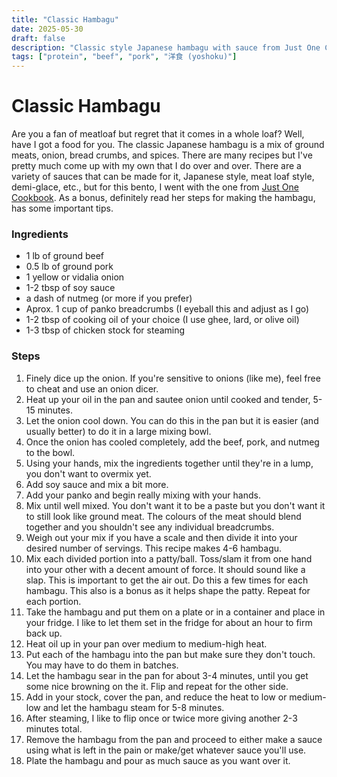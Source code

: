 ```yaml
---
title: "Classic Hambagu"
date: 2025-05-30
draft: false
description: "Classic style Japanese hambagu with sauce from Just One Cookbook"
tags: ["protein", "beef", "pork", "洋食 (yoshoku)"]
---
```


# Classic Hambagu

Are you a fan of meatloaf but regret that it comes in a whole loaf? Well, have I got a food for you. The classic Japanese hambagu is a mix of ground meats, onion, bread crumbs, and spices. There are many recipes but I've pretty much come up with my own that I do over and over. There are a variety of sauces that can be made for it, Japanese style, meat loaf style, demi-glace, etc., but for this bento, I went with the one from [Just One Cookbook](https://www.justonecookbook.com/hamburger-steak-hambagu/). As a bonus, definitely read her steps for making the hambagu, has some important tips.

### Ingredients

* 1 lb of ground beef
* 0.5 lb of ground pork
* 1 yellow or vidalia onion
* 1-2 tbsp of soy sauce
* a dash of nutmeg (or more if you prefer)
* Aprox. 1 cup of panko breadcrumbs (I eyeball this and adjust as I go)
* 1-2 tbsp of cooking oil of your choice (I use ghee, lard, or olive oil)
* 1-3 tbsp of chicken stock for steaming


### Steps

1. Finely dice up the onion. If you're sensitive to onions (like me), feel free to cheat and use an onion dicer.
2. Heat up your oil in the pan and sautee onion until cooked and tender, 5-15 minutes.
3. Let the onion cool down. You can do this in the pan but it is easier (and usually better) to do it in a large mixing bowl.
4. Once the onion has cooled completely, add the beef, pork, and nutmeg to the bowl.
5. Using your hands, mix the ingredients together until they're in a lump, you don't want to overmix yet.
6. Add soy sauce and mix a bit more.
7. Add your panko and begin really mixing with your hands.
8. Mix until well mixed. You don't want it to be a paste but you don't want it to still look like ground meat. The colours of the meat should blend together and you shouldn't see any individual breadcrumbs.
9. Weigh out your mix if you have a scale and then divide it into your desired number of servings. This recipe makes 4-6 hambagu.
10. Mix each divided portion into a patty/ball. Toss/slam it from one hand into your other with a decent amount of force. It should sound like a slap. This is important to get the air out. Do this a few times for each hambagu. This also is a bonus as it helps shape the patty. Repeat for each portion.
11. Take the hambagu and put them on a plate or in a container and place in your fridge. I like to let them set in the fridge for about an hour to firm back up.
12. Heat oil up in your pan over medium to medium-high heat.
13. Put each of the hambagu into the pan but make sure they don't touch. You may have to do them in batches.
14. Let the hambagu sear in the pan for about 3-4 minutes, until you get some nice browning on the it. Flip and repeat for the other side.
15. Add in your stock, cover the pan, and reduce the heat to low or medium-low and let the hambagu steam for 5-8 minutes.
16. After steaming, I like to flip once or twice more giving another 2-3 minutes total.
17. Remove the hambagu from the pan and proceed to either make a sauce using what is left in the pain or make/get whatever sauce you'll use.
18. Plate the hambagu and pour as much sauce as you want over it.


